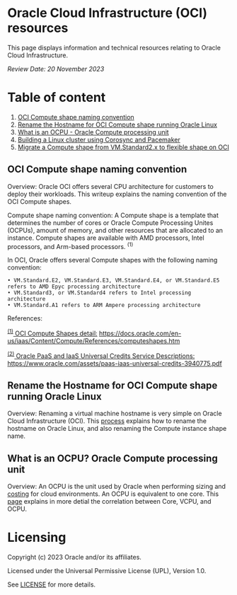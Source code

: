 # Oracle Cloud Infrastructure (OCI) resources
This page displays information and technical resources relating to Oracle Cloud Infrastructure.

<i> Review Date: 20 November 2023</i>

# Table of content
1. [OCI Compute shape naming convention](https://github.com/mariusscholtz/Oracle-Cloud-Infrastructure-resources#oci-compute-shape-naming-convention)
2. [Rename the Hostname for OCI Compute shape running Oracle Linux](https://github.com/mariusscholtz/Oracle-Cloud-Infrastructure-resources#rename-the-hostname-for-oci-compute-shape-running-oracle-linux)
3. [What is an OCPU - Oracle Compute processing unit](https://github.com/mariusscholtz/Oracle-Cloud-Infrastructure-resources/blob/main/what-is-ocpu-vcpu.md) 
4. [Building a Linux cluster using Corosync and Pacemaker](https://github.com/mariusscholtz/Oracle-Cloud-Infrastructure-resources/blob/main/cluster/readme.md)
4. [Migrate a Compute shape from VM.Standard2.x to flexible shape on OCI](https://github.com/mariusscholtz/Oracle-Cloud-Infrastructure-resources/blob/main/VM-shapes/Migrate-VM.Standard2%20to%20Flex%20shape.pdf)


## OCI Compute shape naming convention
Overview: 
Oracle OCI offers several CPU architecture for customers to deploy their workloads. This writeup explains the naming convention of the OCI Compute shapes.

Compute shape naming convention:
A  Compute shape is a template that determines the number of cores or Oracle Compute Processing Unites (OCPUs), amount of memory, and other resources that are allocated to an instance. Compute shapes are available with AMD processors, Intel processors, and Arm-based processors. <sup>(1)</sup>

In OCI, Oracle offers several Compute shapes with the following naming convention:

    • VM.Standard.E2, VM.Standard.E3, VM.Standard.E4, or VM.Standard.E5 refers to AMD Epyc processing architecture
    • VM.Standard3, or VM.Standard4 refers to Intel processing architecture
    • VM.Standard.A1 refers to ARM Ampere processing architecture


  References:
  
  <sup>[(1)</sup> OCI Compute Shapes detail:](https://docs.oracle.com/en-us/iaas/Content/Compute/References/computeshapes.htm) https://docs.oracle.com/en-us/iaas/Content/Compute/References/computeshapes.htm
  
  <sup>[(2)</sup> Oracle PaaS and IaaS Universal Credits Service Descriptions:](https://www.oracle.com/assets/paas-iaas-universal-credits-3940775.pdf) https://www.oracle.com/assets/paas-iaas-universal-credits-3940775.pdf


## Rename the Hostname for OCI Compute shape running Oracle Linux
Overview: 
Renaming a virtual machine hostname is very simple on Oracle Cloud Infrastructure (OCI).
This [process](https://github.com/mariusscholtz/Oracle-Cloud-Infrastructure-resources/blob/main/rename-hostname.md) explains how to rename the hostname on Oracle Linux, and also renaming the Compute instance shape name.


## What is an OCPU? Oracle Compute processing unit
Overview: 
An OCPU is the unit used by Oracle when performing sizing and [costing](https://www.oracle.com/cloud/costestimator.html) for cloud environments. An OCPU is equivalent to one core. 
This [page](https://github.com/mariusscholtz/Oracle-Cloud-Infrastructure-resources/blob/main/what-is-ocpu-vcpu.md) explains in more detial the correlation between Core, VCPU, and OCPU.

# Licensing
Copyright (c) 2023 Oracle and/or its affiliates.

Licensed under the Universal Permissive License (UPL), Version 1.0.

See [LICENSE](https://github.com/oracle-devrel/technology-engineering/blob/main/LICENSE) for more details.

